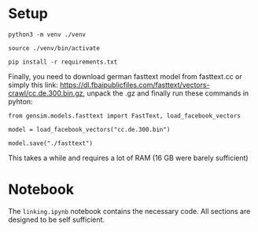# Setup

`python3 -m venv ./venv`

`source ./venv/bin/activate`

`pip install -r requirements.txt`

Finally, you need to download german fasttext model from fasttext.cc or simply this link: https://dl.fbaipublicfiles.com/fasttext/vectors-crawl/cc.de.300.bin.gz, unpack the .gz
 and finally run these commands in pyhton:

```from gensim.models.fasttext import FastText, load_facebook_vectors```

```model = load_facebook_vectors("cc.de.300.bin")```

```model.save("./fasttext")```

This takes a while and requires a lot of RAM (16 GB were barely sufficient)

# Notebook

The `linking.ipynb` notebook contains the necessary code. All sections are designed to be self sufficient.